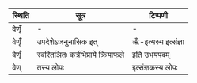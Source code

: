 | स्थिति | सूत्र | टिप्पणी |
| ----- | ------- | ------ |
| वेणृँ॑ | - | - |
| वेणृँ॑ | उपदेशेऽजनुनासिक इत् | ऋँ-इत्यस्य इत्संज्ञा |
| वेणृँ॑ | स्वरितञितः कर्त्रभिप्राये क्रियाफले | इति उभयपदम् |
| वेण् | तस्य लोपः | इत्संज्ञकस्य लोपः |

